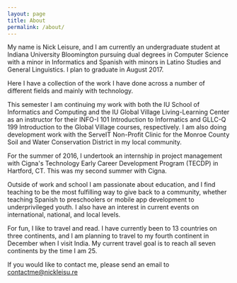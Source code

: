 ```yaml
---
layout: page
title: About
permalink: /about/
---
```


My name is Nick Leisure, and I am currently an undergraduate student at Indiana University Bloomington pursuing dual degrees in Computer Science with a minor in Informatics and Spanish with minors in Latino Studies and General Linguistics. I plan to graduate in August 2017.

Here I have a collection of the work I have done across a number of different fields and mainly with technology.

This semester I am continuing my work with both the IU School of Informatics and Computing and the IU Global Village Living-Learning Center as an instructor for their INFO-I 101 Introduction to Informatics and GLLC-Q 199 Introduction to the Global Village courses, respectively. I am also doing development work with the ServeIT Non-Profit Clinic for the Monroe County Soil and Water Conservation District in my local community.

For the summer of 2016, I undertook an internship in project management with Cigna's Technology Early Career Development Program (TECDP) in Hartford, CT. This was my second summer with Cigna.

Outside of work and school I am passionate about education, and I find teaching to be the most fulfilling way to give back to a community, whether teaching Spanish to preschoolers or mobile app development to underprivileged youth. I also have an interest in current events on international, national, and local levels. 

For fun, I like to travel and read. I have currently been to 13 countries on three continents, and I am planning to travel to my fourth continent in December when I visit India. My current travel goal is to reach all seven continents by the time I am 25.

If you would like to contact me, please send an email to contactme@nickleisu.re